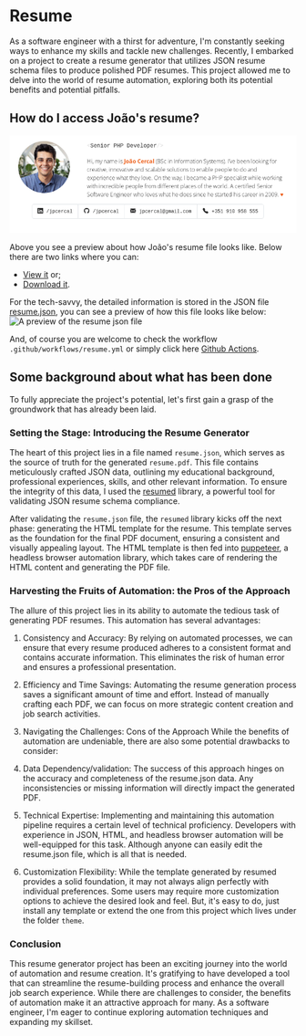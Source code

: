 # Resume

As a software engineer with a thirst for adventure, I'm constantly seeking ways
to enhance my skills and tackle new challenges. Recently, I embarked on a
project to create a resume generator that utilizes JSON resume schema files to
produce polished PDF resumes. This project allowed me to delve into the world of
resume automation, exploring both its potential benefits and potential pitfalls.

## How do I access João's resume?

![A preview of the resume file](resume-preview.pdf.png)

Above you see a preview about how João's resume file looks like. Below there are
two links where you can: 

- [View it]( https://github.com/jpcercal/resume/blob/main/resume.pdf) or;
- [Download it](
https://raw.githubusercontent.com/jpcercal/resume/main/resume.pdf). 

For the tech-savvy, the detailed information is stored in the JSON file
[resume.json](https://raw.githubusercontent.com/jpcercal/resume/main/resume.json),
you can see a preview of how this file looks like below: ![A preview of the
resume json file](resume-preview.json.png)

And, of course you are welcome to check the workflow
`.github/workflows/resume.yml` or simply click here [Github
Actions](https://github.com/jpcercal/resume/actions).

## Some background about what has been done

To fully appreciate the project's potential, let's first gain a grasp of the
groundwork that has already been laid.

### Setting the Stage: Introducing the Resume Generator

The heart of this project lies in a file named `resume.json`, which serves as
the source of truth for the generated `resume.pdf`. This file contains
meticulously crafted JSON data, outlining my educational background,
professional experiences, skills, and other relevant information. To ensure the
integrity of this data, I used the
[resumed](https://github.com/rbardini/resumed) library, a powerful tool for
validating JSON resume schema compliance.

After validating the `resume.json` file, the `resumed` library kicks off the
next phase: generating the HTML template for the resume. This template serves as
the foundation for the final PDF document, ensuring a consistent and visually
appealing layout. The HTML template is then fed into
[puppeteer](https://pptr.dev/), a headless browser automation library, which
takes care of rendering the HTML content and generating the PDF file.

### Harvesting the Fruits of Automation: the Pros of the Approach 

The allure of this project lies in its ability to automate the tedious task of
generating PDF resumes. This automation has several advantages:

1. Consistency and Accuracy: By relying on automated processes, we can ensure
that every resume produced adheres to a consistent format and contains accurate
information. This eliminates the risk of human error and ensures a professional
presentation.

2. Efficiency and Time Savings: Automating the resume generation process saves a
significant amount of time and effort. Instead of manually crafting each PDF, we
can focus on more strategic content creation and job search activities.

3. Navigating the Challenges: Cons of the Approach While the benefits of
automation are undeniable, there are also some potential drawbacks to consider:

4. Data Dependency/validation: The success of this approach hinges on the
accuracy and completeness of the resume.json data. Any inconsistencies or
missing information will directly impact the generated PDF.

5. Technical Expertise: Implementing and maintaining this automation pipeline
requires a certain level of technical proficiency. Developers with experience in
JSON, HTML, and headless browser automation will be well-equipped for this task.
Although anyone can easily edit the resume.json file, which is all that is
needed.

6. Customization Flexibility: While the template generated by resumed provides a
solid foundation, it may not always align perfectly with individual preferences.
Some users may require more customization options to achieve the desired look
and feel. But, it's easy to do, just install any template or extend the one from
this project which lives under the folder `theme`.

### Conclusion

This resume generator project has been an exciting journey into the world of
automation and resume creation. It's gratifying to have developed a tool that
can streamline the resume-building process and enhance the overall job search
experience. While there are challenges to consider, the benefits of automation
make it an attractive approach for many. As a software engineer, I'm eager to
continue exploring automation techniques and expanding my skillset.
